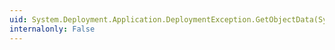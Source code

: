 ```yaml
---
uid: System.Deployment.Application.DeploymentException.GetObjectData(System.Runtime.Serialization.SerializationInfo,System.Runtime.Serialization.StreamingContext)
internalonly: False
---
```

